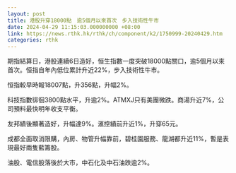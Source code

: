 ```yaml
---
layout: post
title: 港股升穿18000點　逾5個月以來首次　步入技術性牛市
date: 2024-04-29 11:15:03.000000000 +08:00
link: https://news.rthk.hk/rthk/ch/component/k2/1750999-20240429.htm
categories: rthk
---
```


期指結算日，港股連續6日造好，恒生指數一度突破18000點關口，逾5個月以來首次。恒指自年內低位累計升近22%，步入技術性牛市。

恒指較早時報18007點，升356點，升幅2%。

科技指數徘徊3800點水平，升逾2%。ATMXJ只有美團微跌。商湯升近7%，公司預料最快明年收支平衡。

友邦績後顯著造好，升幅達9%。滙控績前升近1%，升穿65元。

成都全面取消限購，內房、物管升幅靠前，碧桂園服務、龍湖都升近11%，暫是表現最好兩隻藍籌股。

油股、電信股落後於大市，中石化及中石油跌逾2%。
